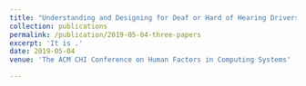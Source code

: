 ```yaml
---
title: "Understanding and Designing for Deaf or Hard of Hearing Drivers on Uber" 
collection: publications
permalink: /publication/2019-05-04-three-papers
excerpt: 'It is .'
date: 2019-05-04
venue: 'The ACM CHI Conference on Human Factors in Computing Systems'

---
```

